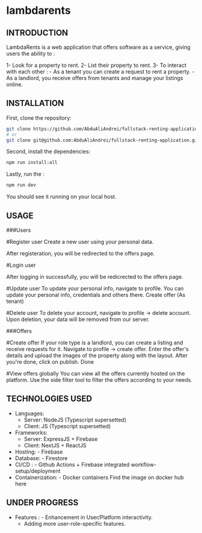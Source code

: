 # lambdarents

INTRODUCTION
------------

LambdaRents is a web application that offers software as a service,
giving users the ability to :

1- Look for a property to rent.
2- List their property to rent. 
3- To interact with each other : 
	- As a tenant you can create a request to rent a property.
	- As a landlord, you receive offers from tenants and manage your listings online. 

INSTALLATION
------------

First, clone the repository:

```bash
git clone https://github.com/AbduAliAndrei/fullstack-renting-application.git
# or
git clone git@github.com:AbduAliAndrei/fullstack-renting-application.git
```
Second, install the dependencies:

```bash
npm run install:all
```

Lastly, run the :
```bash
npm run dev
```

You should see it running on your local host.

USAGE
-----
###Users

#Register user
Create a new user using your personal data. 


After registeration, you will be redirected to the offers page.

#Login user

After logging in successfully, you will be redicrected to the offers page.


#Update user
To update your personal info, navigate to profile.
You can update your personal info, credentials and others there.
Create offer (As tenant)



#Delete user
To delete your account, navigate to profile -> delete account.
Upon deletion, your data will be removed from our server.


###Offers

#Create offer
If your role type is a landlord, you can create a listing and receive requests for it.
Navigate to profile -> create offer. Enter the offer's details and upload the images 
of the property along with the layout. After you're done, click on publish.
Done

#View offers globally
You can view all the offers currently hosted on the platform. 
Use the side filter tool to filter the offers according to your needs.


TECHNOLOGIES USED
----------------
- Languages:
    - Server: NodeJS (Typescript supersetted)
    - Client: JS (Typescript supersetted)
- Frameworks:
    - Server: ExpressJS + Firebase
    - Client: NextJS + ReactJS
- Hosting:
		- Firebase
- Database:
		- Firestore
- CI/CD :
		- Github Actions + Firebase integrated workflow-setup/deployment
- Containerization:
		- Docker containers  Find the image on docker hub here

UNDER PROGRESS
--------------

- Features :
		- Enhancement in User/Platform interactivity.
    - Adding more user-role-specific features.


